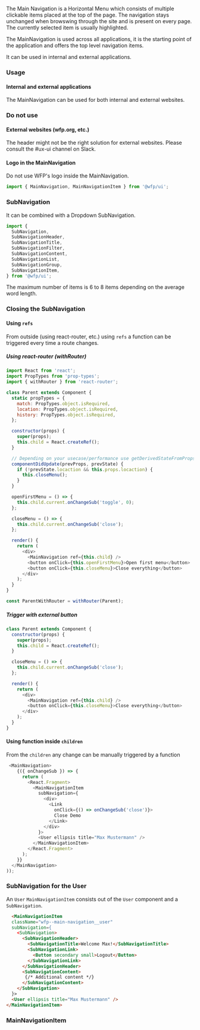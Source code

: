 The Main Navigation is a Horizontal Menu which consists of multiple
clickable items placed at the top of the page. The navigation stays
unchanged when browswing through the site and is present on every page.
The currently selected item is usually highlighted.

The MainNavigation is used across all applications, it is the starting point of the application and offers the top level navigation items.

It can be used in internal and external applications.

### Usage

#### Internal and external applications

The MainNavigation can be used for both internal and external websites.

### Do not use

#### External websites (wfp.org, etc.)

The header might not be the right solution for external websites. Please consult the #ux-ui channel on Slack.

#### Logo in the MainNavigation

Do not use WFP's logo inside the MainNavigation.

```js
import { MainNavigation, MainNavigationItem } from '@wfp/ui';
```

### SubNavigation

It can be combined with a Dropdown SubNavigation.

```js
import {
  SubNavigation,
  SubNavigationHeader,
  SubNavigationTitle,
  SubNavigationFilter,
  SubNavigationContent,
  SubNavigationList,
  SubNavigationGroup,
  SubNavigationItem,
} from '@wfp/ui';
```

The maximum number of items is 6 to 8 items depending on the average word length.

### Closing the SubNavigation

#### Using `refs`

From outside (using react-router, etc.) using `refs` a function can be triggered every time a route changes.

##### Using react-router (withRouter)

```js
import React from 'react';
import PropTypes from 'prop-types';
import { withRouter } from 'react-router';

class Parent extends Component {
  static propTypes = {
    match: PropTypes.object.isRequired,
    location: PropTypes.object.isRequired,
    history: PropTypes.object.isRequired,
  };

  constructor(props) {
    super(props);
    this.child = React.createRef();
  }

  // Depending on your usecase/performance use getDerivedStateFromProps instead
  componentDidUpdate(prevProps, prevState) {
    if (!prevState.locaction && this.props.locaction) {
      this.closeMenu();
    }
  }

  openFirstMenu = () => {
    this.child.current.onChangeSub('toggle', 0);
  };

  closeMenu = () => {
    this.child.current.onChangeSub('close');
  };

  render() {
    return (
      <div>
        <MainNavigation ref={this.child} />
        <button onClick={this.openFirstMenu}>Open first menu</button>
        <button onClick={this.closeMenu}>Close everything</button>
      </div>
    );
  }
}

const ParentWithRouter = withRouter(Parent);
```

##### Trigger with external button

```js
class Parent extends Component {
  constructor(props) {
    super(props);
    this.child = React.createRef();
  }

  closeMenu = () => {
    this.child.current.onChangeSub('close');
  };

  render() {
    return (
      <div>
        <MainNavigation ref={this.child} />
        <button onClick={this.closeMenu}>Close everything</button>
      </div>
    );
  }
}
```

#### Using function inside `children`

From the `children` any change can be manually triggered by a function

```js
 <MainNavigation>
    {({ onChangeSub }) => {
      return (
        <React.Fragment>
          <MainNavigationItem
            subNavigation={
              <div>
                <Link
                  onClick={() => onChangeSub('close')}>
                  Close Demo
                </Link>
              </div>
            }>
            <User ellipsis title="Max Mustermann" />
          </MainNavigationItem>
        </React.Fragment>
      );
    }}
  </MainNavigation>
));
```

### SubNavigation for the User

An `User` `MainNavigationItem` consists out of the `User` component and a `SubNavigation`.

```html
  <MainNavigationItem
  className="wfp--main-navigation__user"
  subNavigation={
    <SubNavigation>
      <SubNavigationHeader>
        <SubNavigationTitle>Welcome Max!</SubNavigationTitle>
        <SubNavigationLink>
          <Button secondary small>Logout</Button>
        </SubNavigationLink>
      </SubNavigationHeader>
      <SubNavigationContent>
       {/* Additional content */}
      </SubNavigationContent>
    </SubNavigation>
  }>
  <User ellipsis title="Max Mustermann" />
</MainNavigationItem>
```

### MainNavigationItem
